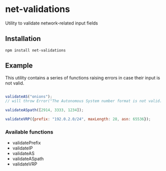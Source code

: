 # net-validations
Utility to validate network-related input fields

## Installation

```
npm install net-validations
```

## Example

This utility contains a series of functions raising errors in case their input is not valid.

```javascript

validateAS("onions");
// will throw Error("The Autonomous System number format is not valid. It must be an integer.")

validateASpath([2914, 3333, 1234]);

validateVRP({prefix: "192.0.2.0/24", maxLength: 28, asn: 65536});

```


### Available functions
* validatePrefix
* validateIP
* validateAS
* validateASpath
* validateVRP
